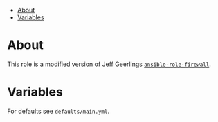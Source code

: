 - [About](#about)
- [Variables](#variables)

# About

This role is a modified version of Jeff Geerlings [`ansible-role-firewall`](https://github.com/geerlingguy/ansible-role-fiewall). 

# Variables

For defaults see `defaults/main.yml`.


